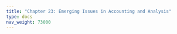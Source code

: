 ```yaml
---
title: "Chapter 23: Emerging Issues in Accounting and Analysis"
type: docs
nav_weight: 73000
---
```

